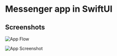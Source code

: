 # Messenger app in SwiftUI

## Screenshots

![App Flow](https://github.com/sharukmsd/Messenger-SwiftUI/assets/47911050/87ecfc80-827f-43a0-9d41-102ce0180a3c)

![App Screenshot](https://github.com/sharukmsd/Messenger-SwiftUI/assets/47911050/b57decfc-541a-4bd4-a023-8ef66fc1f907)

